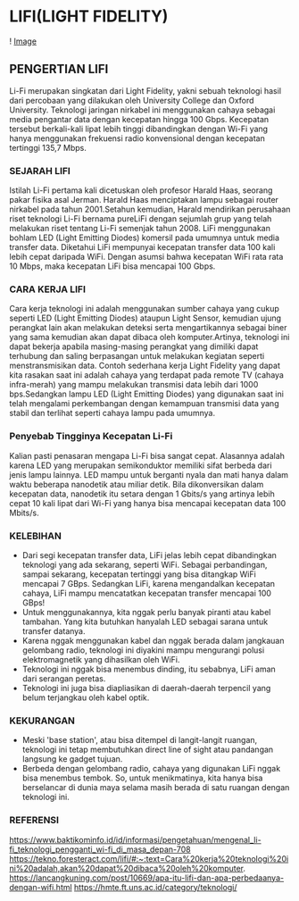 # LIFI(LIGHT FIDELITY)
! [Image](LIFI.JPG)
## PENGERTIAN LIFI

Li-Fi merupakan singkatan dari Light Fidelity, yakni sebuah teknologi hasil dari percobaan yang dilakukan oleh University College dan Oxford University. Teknologi jaringan nirkabel ini menggunakan cahaya sebagai media pengantar data dengan kecepatan hingga 100 Gbps. Kecepatan tersebut berkali-kali lipat lebih tinggi dibandingkan dengan Wi-Fi yang hanya menggunakan frekuensi radio konvensional dengan kecepatan tertinggi 135,7 Mbps.

### SEJARAH LIFI

Istilah Li-Fi pertama kali dicetuskan oleh profesor Harald Haas, seorang pakar fisika asal Jerman. Harald Haas menciptakan lampu sebagai router nirkabel pada tahun 2001.Setahun kemudian, Harald mendirikan perusahaan riset teknologi Li-Fi bernama pureLiFi dengan sejumlah grup yang telah melakukan riset tentang Li-Fi semenjak tahun 2008.
LiFi menggunakan bohlam LED (Light Emitting Diodes) komersil pada umumnya untuk media transfer data. Diketahui LiFi mempunyai kecepatan transfer data 100 kali lebih cepat daripada WiFi. Dengan asumsi bahwa kecepatan WiFi rata rata 10 Mbps, maka kecepatan LiFi bisa mencapai 100 Gbps.

### CARA KERJA LIFI

Cara kerja teknologi ini adalah menggunakan sumber cahaya yang cukup seperti LED (Light Emitting Diodes) ataupun Light Sensor, kemudian ujung perangkat lain akan melakukan deteksi serta mengartikannya sebagai biner yang sama kemudian akan dapat dibaca oleh komputer.Artinya, teknologi ini dapat bekerja apabila masing-masing perangkat yang dimiliki dapat terhubung dan saling berpasangan untuk melakukan kegiatan seperti menstransmisikan data.
Contoh sederhana kerja Light Fidelity yang dapat kita rasakan saat ini adalah cahaya yang terdapat pada remote TV (cahaya infra-merah) yang mampu melakukan transmisi data lebih dari 1000 bps.Sedangkan lampu LED (Light Emitting Diodes) yang digunakan saat ini telah mengalami perkembangan dengan kemampuan transmisi data yang stabil dan terlihat seperti cahaya lampu pada umumnya.

### Penyebab Tingginya Kecepatan Li-Fi

Kalian pasti penasaran mengapa Li-Fi bisa sangat cepat. Alasannya adalah karena LED yang merupakan semikonduktor memiliki sifat berbeda dari jenis lampu lainnya. LED mampu untuk berganti nyala dan mati hanya dalam waktu beberapa nanodetik atau miliar detik. Bila dikonversikan dalam kecepatan data, nanodetik itu setara dengan 1 Gbits/s yang artinya lebih cepat 10 kali lipat dari Wi-Fi yang hanya bisa mencapai kecepatan data 100 Mbits/s.

### KELEBIHAN

- Dari segi kecepatan transfer data, LiFi jelas lebih cepat dibandingkan teknologi yang ada sekarang, seperti WiFi. Sebagai perbandingan, sampai sekarang, kecepatan tertinggi yang bisa ditangkap WiFi mencapai 7 GBps. Sedangkan LiFi, karena mengandalkan kecepatan cahaya, LiFi mampu mencatatkan kecepatan transfer mencapai 100 GBps!
- Untuk menggunakannya, kita nggak perlu banyak piranti atau kabel tambahan. Yang kita butuhkan hanyalah LED sebagai sarana untuk transfer datanya.
- Karena nggak menggunakan kabel dan nggak berada dalam jangkauan gelombang radio, teknologi ini diyakini mampu mengurangi polusi elektromagnetik yang dihasilkan oleh WiFi.
- Teknologi ini nggak bisa menembus dinding, itu sebabnya, LiFi aman dari serangan peretas.
- Teknologi ini juga bisa diapliasikan di daerah-daerah terpencil yang belum terjangkau oleh kabel optik.

### KEKURANGAN

- Meski 'base station', atau bisa ditempel di langit-langit ruangan, teknologi ini tetap membutuhkan direct line of sight atau pandangan langsung ke gadget tujuan.
- Berbeda dengan gelombang radio, cahaya yang digunakan LiFi nggak bisa menembus tembok. So, untuk menikmatinya, kita hanya bisa berselancar di dunia maya selama masih berada di satu ruangan dengan teknologi ini. 

### REFERENSI

https://www.baktikominfo.id/id/informasi/pengetahuan/mengenal_li-fi_teknologi_pengganti_wi-fi_di_masa_depan-708
https://tekno.foresteract.com/lifi/#:~:text=Cara%20kerja%20teknologi%20ini%20adalah,akan%20dapat%20dibaca%20oleh%20komputer.
https://lancangkuning.com/post/10669/apa-itu-lifi-dan-apa-perbedaanya-dengan-wifi.html
https://hmte.ft.uns.ac.id/category/teknologi/


